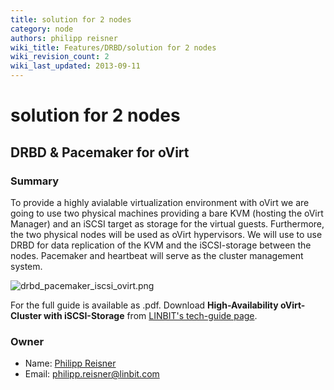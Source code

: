 ```yaml
---
title: solution for 2 nodes
category: node
authors: philipp reisner
wiki_title: Features/DRBD/solution for 2 nodes
wiki_revision_count: 2
wiki_last_updated: 2013-09-11
---
```


# solution for 2 nodes

## DRBD & Pacemaker for oVirt

### Summary

To provide a highly avialable virtualization environment with oVirt we are going to use two physical machines providing a bare KVM (hosting the oVirt Manager) and an iSCSI target as storage for the virtual guests. Furthermore, the two physical nodes will be used as oVirt hypervisors. We will use to use DRBD for data replication of the KVM and the iSCSI-storage between the nodes. Pacemaker and heartbeat will serve as the cluster management system.

![](drbd_pacemaker_iscsi_ovirt.png "drbd_pacemaker_iscsi_ovirt.png")

For the full guide is available as .pdf. Download **High-Availability oVirt-Cluster with iSCSI-Storage** from [LINBIT's tech-guide page](http://www.linbit.com/en/downloads/tech-guides).

### Owner

*   Name: [ Philipp Reisner](User:philipp_reisner)
*   Email: <philipp.reisner@linbit.com>
